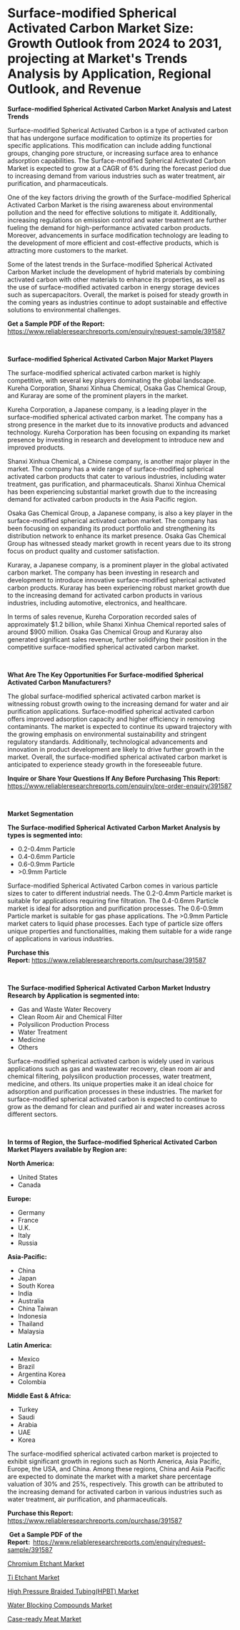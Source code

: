 <p><h1>Surface-modified Spherical Activated Carbon Market Size: Growth Outlook from 2024 to 2031, projecting at Market's Trends Analysis by Application, Regional Outlook, and Revenue</h1></p><p><strong>Surface-modified Spherical Activated Carbon Market Analysis and Latest Trends</strong></p>
<p><p>Surface-modified Spherical Activated Carbon is a type of activated carbon that has undergone surface modification to optimize its properties for specific applications. This modification can include adding functional groups, changing pore structure, or increasing surface area to enhance adsorption capabilities. The Surface-modified Spherical Activated Carbon Market is expected to grow at a CAGR of 6% during the forecast period due to increasing demand from various industries such as water treatment, air purification, and pharmaceuticals.</p><p>One of the key factors driving the growth of the Surface-modified Spherical Activated Carbon Market is the rising awareness about environmental pollution and the need for effective solutions to mitigate it. Additionally, increasing regulations on emission control and water treatment are further fueling the demand for high-performance activated carbon products. Moreover, advancements in surface modification technology are leading to the development of more efficient and cost-effective products, which is attracting more customers to the market.</p><p>Some of the latest trends in the Surface-modified Spherical Activated Carbon Market include the development of hybrid materials by combining activated carbon with other materials to enhance its properties, as well as the use of surface-modified activated carbon in energy storage devices such as supercapacitors. Overall, the market is poised for steady growth in the coming years as industries continue to adopt sustainable and effective solutions to environmental challenges.</p></p>
<p><strong>Get a Sample PDF of the Report:&nbsp;</strong> <a href="https://www.reliableresearchreports.com/enquiry/request-sample/391587">https://www.reliableresearchreports.com/enquiry/request-sample/391587</a></p>
<p>&nbsp;</p>
<p><strong>Surface-modified Spherical Activated Carbon Major Market Players</strong></p>
<p><p>The surface-modified spherical activated carbon market is highly competitive, with several key players dominating the global landscape. Kureha Corporation, Shanxi Xinhua Chemical, Osaka Gas Chemical Group, and Kuraray are some of the prominent players in the market.</p><p>Kureha Corporation, a Japanese company, is a leading player in the surface-modified spherical activated carbon market. The company has a strong presence in the market due to its innovative products and advanced technology. Kureha Corporation has been focusing on expanding its market presence by investing in research and development to introduce new and improved products.</p><p>Shanxi Xinhua Chemical, a Chinese company, is another major player in the market. The company has a wide range of surface-modified spherical activated carbon products that cater to various industries, including water treatment, gas purification, and pharmaceuticals. Shanxi Xinhua Chemical has been experiencing substantial market growth due to the increasing demand for activated carbon products in the Asia Pacific region.</p><p>Osaka Gas Chemical Group, a Japanese company, is also a key player in the surface-modified spherical activated carbon market. The company has been focusing on expanding its product portfolio and strengthening its distribution network to enhance its market presence. Osaka Gas Chemical Group has witnessed steady market growth in recent years due to its strong focus on product quality and customer satisfaction.</p><p>Kuraray, a Japanese company, is a prominent player in the global activated carbon market. The company has been investing in research and development to introduce innovative surface-modified spherical activated carbon products. Kuraray has been experiencing robust market growth due to the increasing demand for activated carbon products in various industries, including automotive, electronics, and healthcare.</p><p>In terms of sales revenue, Kureha Corporation recorded sales of approximately $1.2 billion, while Shanxi Xinhua Chemical reported sales of around $900 million. Osaka Gas Chemical Group and Kuraray also generated significant sales revenue, further solidifying their position in the competitive surface-modified spherical activated carbon market.</p></p>
<p>&nbsp;</p>
<p><strong>What Are The Key Opportunities For Surface-modified Spherical Activated Carbon Manufacturers?</strong></p>
<p><p>The global surface-modified spherical activated carbon market is witnessing robust growth owing to the increasing demand for water and air purification applications. Surface-modified spherical activated carbon offers improved adsorption capacity and higher efficiency in removing contaminants. The market is expected to continue its upward trajectory with the growing emphasis on environmental sustainability and stringent regulatory standards. Additionally, technological advancements and innovation in product development are likely to drive further growth in the market. Overall, the surface-modified spherical activated carbon market is anticipated to experience steady growth in the foreseeable future.</p></p>
<p><strong>Inquire or Share Your Questions If Any Before Purchasing This Report:</strong> <a href="https://www.reliableresearchreports.com/enquiry/pre-order-enquiry/391587">https://www.reliableresearchreports.com/enquiry/pre-order-enquiry/391587</a></p>
<p>&nbsp;</p>
<p><strong>Market Segmentation</strong></p>
<p><strong>The Surface-modified Spherical Activated Carbon Market Analysis by types is segmented into:</strong></p>
<p><ul><li>0.2-0.4mm Particle</li><li>0.4-0.6mm Particle</li><li>0.6-0.9mm Particle</li><li>>0.9mm Particle</li></ul></p>
<p><p>Surface-modified Spherical Activated Carbon comes in various particle sizes to cater to different industrial needs. The 0.2-0.4mm Particle market is suitable for applications requiring fine filtration. The 0.4-0.6mm Particle market is ideal for adsorption and purification processes. The 0.6-0.9mm Particle market is suitable for gas phase applications. The >0.9mm Particle market caters to liquid phase processes. Each type of particle size offers unique properties and functionalities, making them suitable for a wide range of applications in various industries.</p></p>
<p><strong>Purchase this Report:&nbsp;</strong><a href="https://www.reliableresearchreports.com/purchase/391587">https://www.reliableresearchreports.com/purchase/391587</a></p>
<p>&nbsp;</p>
<p><strong>The Surface-modified Spherical Activated Carbon Market Industry Research by Application is segmented into:</strong></p>
<p><ul><li>Gas and Waste Water Recovery</li><li>Clean Room Air and Chemical Filter</li><li>Polysilicon Production Process</li><li>Water Treatment</li><li>Medicine</li><li>Others</li></ul></p>
<p><p>Surface-modified spherical activated carbon is widely used in various applications such as gas and wastewater recovery, clean room air and chemical filtering, polysilicon production processes, water treatment, medicine, and others. Its unique properties make it an ideal choice for adsorption and purification processes in these industries. The market for surface-modified spherical activated carbon is expected to continue to grow as the demand for clean and purified air and water increases across different sectors.</p></p>
<p>&nbsp;</p>
<p><strong>In terms of Region, the Surface-modified Spherical Activated Carbon Market Players available by Region are:</strong></p>
<p>
    <p> <strong> North America: </strong>
        <ul>
            <li>United States</li>
            <li>Canada</li>
        </ul>
        </p> 
    <p> <strong> Europe: </strong>
        <ul>
            <li>Germany</li>
            <li>France</li>
            <li>U.K.</li>
            <li>Italy</li>
            <li>Russia</li>
        </ul>
        </p> 
    <p> <strong> Asia-Pacific: </strong>
        <ul>
            <li>China</li>
            <li>Japan</li>
            <li>South Korea</li>
            <li>India</li>
            <li>Australia</li>
            <li>China Taiwan</li>
            <li>Indonesia</li>
            <li>Thailand</li>
            <li>Malaysia</li>
        </ul>
        </p> 
    <p> <strong> Latin America: </strong>
        <ul>
            <li>Mexico</li>
            <li>Brazil</li>
            <li>Argentina Korea</li>
            <li>Colombia</li>
        </ul>
        </p> 
    <p> <strong> Middle East & Africa: </strong>
        <ul>
            <li>Turkey</li>
            <li>Saudi</li>
            <li>Arabia</li>
            <li>UAE</li>
            <li>Korea</li>
        </ul>
    </p>
    </p>
<p><p>The surface-modified spherical activated carbon market is projected to exhibit significant growth in regions such as North America, Asia Pacific, Europe, the USA, and China. Among these regions, China and Asia Pacific are expected to dominate the market with a market share percentage valuation of 30% and 25%, respectively. This growth can be attributed to the increasing demand for activated carbon in various industries such as water treatment, air purification, and pharmaceuticals.</p></p>
<p><strong>Purchase this Report: </strong><a href="https://www.reliableresearchreports.com/purchase/391587">https://www.reliableresearchreports.com/purchase/391587</a></p>
<p>&nbsp;<strong>Get a Sample PDF of the Report:&nbsp;&nbsp;</strong><a href="https://www.reliableresearchreports.com/enquiry/request-sample/391587">https://www.reliableresearchreports.com/enquiry/request-sample/391587</a></p>
<p><strong></strong></p>
<p><p><a href="https://view.publitas.com/reportprime-1/chromium-etchant-market-with-the-goal-of-estimating-the-market-size-and-future-growth-potential-of-various-market-segments-based-on-component-applications-end-user-and-region/">Chromium Etchant Market</a></p><p><a href="https://view.publitas.com/reportprime-1/ti-etchant-market-a-comprehensive-report-of-its-market-share-growth-trends-2024-2031/">Ti Etchant Market</a></p><p><a href="https://meowing-lemming-dd3.notion.site/High-Pressure-Braided-Tubing-HPBT-Market-Furnish-Information-about-Market-Size-Market-Share-Marke-5d756a18c0b44a06932c9d2bf7e01128">High Pressure Braided Tubing(HPBT) Market</a></p><p><a href="https://cute-banjo-8ca.notion.site/Water-Blocking-Compounds-Market-Size-Global-Industry-Overview-Market-Segmentation-and-Forecast-20-7963d30419cf49bdab0ea341a8787a25">Water Blocking Compounds Market</a></p><p><a href="https://shimmer-gardenia-37a.notion.site/Decoding-the-Case-ready-Meat-Market-A-Deep-Dive-into-the-Latest-Market-Trends-Market-Segmentation--e79692fdf42a4ce28ae1a28cbc1f2280">Case-ready Meat Market</a></p></p>